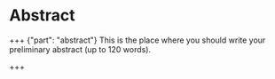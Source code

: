 # Abstract
+++ {"part": "abstract"}
This is the place where you should write your preliminary abstract (up to 120 words).

+++